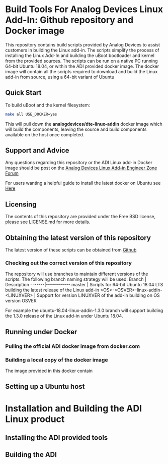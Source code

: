 # Build Tools For Analog Devices Linux Add-In: Github repository and Docker image
This repository contains build scripts provided by Analog Devices to assist customers in building the Linux add-in.
The scripts simplify the process of installing the Linux Add-In and building the uBoot bootloader and kernel from the provided sources.
The scripts can be run on a native PC running 64-bit Ubuntu 18.04, or within the ADI provided docker image.
The docker image will contain all the scripts required to download and build the Linux add-in from source, using a 64-bit variant of Ubuntu

## Quick Start
To build uBoot and the kernel filesystem:
```bash
make all USE_DOCKER=yes
```
This will pull down the **analogdevices/dte-linux-addin** docker image which will build the components, leaving the source and build components available on the host once completed.

## Support and Advice
Any questions regarding this repository or the ADI Linux add-in Docker image should be post on the [Analog Devices Linux Add-in Engineer Zone Forum](https://ez.analog.com/dsp/software-and-development-tools/linux-for-adsp-sc5xx-processors/f/q-a)

For users wanting a helpful guide to install the latest docker on Ubuntu see [Here](https://www.digitalocean.com/community/tutorials/how-to-install-and-use-docker-on-ubuntu-18-04)

## Licensing
The contents of this repository are provided under the Free BSD license, please see LICENSE.md for more details.

## Obtaining the latest version of this repository
The latest version of these scripts can be obtained from [Github](https://github.com/analogdevicesinc/linux-addin-scripts)

### Checking out the correct version of this repository
The repository will use branches to maintain different versions of the scripts.
The following branch naming strategy will be used:
Branch | Description
-------|------------
master | Scripts for 64-bit Ubuntu 18.04 LTS building the latest release of the Linux add-in
\<OS>-\<OSVER>-linux-addin-\<LINUXVER> | Support for version LINUXVER of the add-in building on OS version OSVER

For example the ubuntu-18.04-linux-addin-1.3.0 branch will support building the 1.3.0 release of the Linux add-in under Ubuntu 18.04.

## Running under Docker

### Pulling the official ADI docker image from docker.com

### Building a local copy of the docker image
The image provided in this docker contain

## Setting up a Ubuntu host

# Installation and Building the ADI Linux product

## Installing the ADI provided tools

## Building the ADI